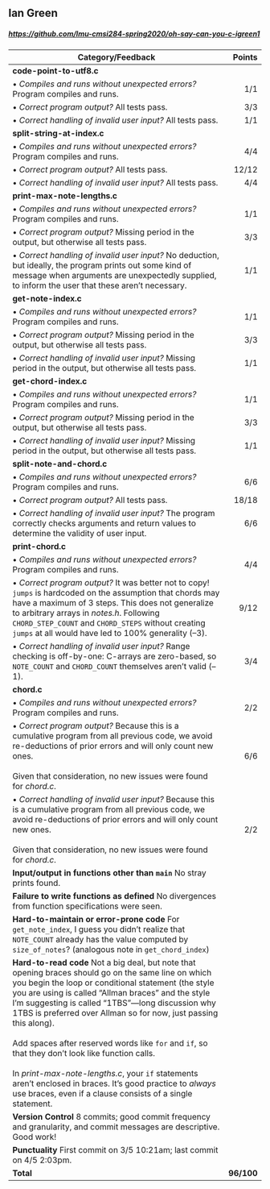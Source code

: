 

## Ian Green

##### https://github.com/lmu-cmsi284-spring2020/oh-say-can-you-c-igreen1

| Category/Feedback | Points |
| --- | ---: |
| **code-point-to-utf8.c** | |
| • _Compiles and runs without unexpected errors?_ Program compiles and runs. | 1/1 |
| • _Correct program output?_ All tests pass. | 3/3 |
| • _Correct handling of invalid user input?_ All tests pass. | 1/1 |
| **split-string-at-index.c** | |
| • _Compiles and runs without unexpected errors?_ Program compiles and runs. | 4/4 |
| • _Correct program output?_ All tests pass. | 12/12 |
| • _Correct handling of invalid user input?_ All tests pass. | 4/4 |
| **print-max-note-lengths.c** | |
| • _Compiles and runs without unexpected errors?_ Program compiles and runs. | 1/1 |
| • _Correct program output?_ Missing period in the output, but otherwise all tests pass. | 3/3 |
| • _Correct handling of invalid user input?_ No deduction, but ideally, the program prints out some kind of message when arguments are unexpectedly supplied, to inform the user that these aren’t necessary. | 1/1 |
| **get-note-index.c** | |
| • _Compiles and runs without unexpected errors?_ Program compiles and runs.  | 1/1 |
| • _Correct program output?_ Missing period in the output, but otherwise all tests pass. | 3/3 |
| • _Correct handling of invalid user input?_ Missing period in the output, but otherwise all tests pass. | 1/1 |
| **get-chord-index.c** | |
| • _Compiles and runs without unexpected errors?_ Program compiles and runs.  | 1/1 |
| • _Correct program output?_ Missing period in the output, but otherwise all tests pass. | 3/3 |
| • _Correct handling of invalid user input?_ Missing period in the output, but otherwise all tests pass. | 1/1 |
| **split-note-and-chord.c** | |
| • _Compiles and runs without unexpected errors?_ Program compiles and runs. | 6/6 |
| • _Correct program output?_ All tests pass. | 18/18 |
| • _Correct handling of invalid user input?_ The program correctly checks arguments and return values to determine the validity of user input. | 6/6 |
| **print-chord.c** | |
| • _Compiles and runs without unexpected errors?_ Program compiles and runs. | 4/4 |
| • _Correct program output?_ It was better not to copy! `jumps` is hardcoded on the assumption that chords may have a maximum of 3 steps. This does not generalize to arbitrary arrays in _notes.h_. Following `CHORD_STEP_COUNT` and `CHORD_STEPS` without creating `jumps` at all would have led to 100% generality (–3). | 9/12 |
| • _Correct handling of invalid user input?_ Range checking is off-by-one: C-arrays are zero-based, so `NOTE_COUNT` and `CHORD_COUNT` themselves aren’t valid (–1). | 3/4 |
| **chord.c** | |
| • _Compiles and runs without unexpected errors?_ Program compiles and runs. | 2/2 |
| • _Correct program output?_ Because this is a cumulative program from all previous code, we avoid re-deductions of prior errors and will only count new ones.<br><br>Given that consideration, no new issues were found for _chord.c_. | 6/6 |
| • _Correct handling of invalid user input?_ Because this is a cumulative program from all previous code, we avoid re-deductions of prior errors and will only count new ones.<br><br>Given that consideration, no new issues were found for _chord.c_. | 2/2 |
| **Input/output in functions other than `main`** No stray prints found. |  |
| **Failure to write functions as defined** No divergences from function specifications were seen. |  |
| **Hard-to-maintain or error-prone code** For `get_note_index`, I guess you didn’t realize that `NOTE_COUNT` already has the value computed by `size_of_notes`? (analogous note in `get_chord_index`) |  |
| **Hard-to-read code** Not a big deal, but note that opening braces should go on the same line on which you begin the loop or conditional statement (the style you are using is called “Allman braces” and the style I’m suggesting is called “1TBS”—long discussion why 1TBS is preferred over Allman so for now, just passing this along).<br><br>Add spaces after reserved words like `for` and `if`, so that they don’t look like function calls.<br><br>In _print-max-note-lengths.c_, your `if` statements aren’t enclosed in braces. It’s good practice to _always_ use braces, even if a clause consists of a single statement. |  |
| **Version Control** 8 commits; good commit frequency and granularity, and commit messages are descriptive. Good work! |  |
| **Punctuality** First commit on 3/5 10:21am; last commit on 4/5 2:03pm. |  |
| **Total** | **96/100** |
